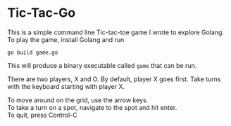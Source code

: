 # Tic-Tac-Go

This is a simple command line Tic-tac-toe game I wrote to explore Golang. To play the game, install Golang and run

```go build game.go```

This will produce a binary executable called ```game``` that can be run.

There are two players, X and O. By default, player X goes first. Take turns with the keyboard starting with player X. 

To move around on the grid, use the arrow keys.<br />
To take a turn on a spot, navigate to the spot and hit enter.<br />
To quit, press Control-C
